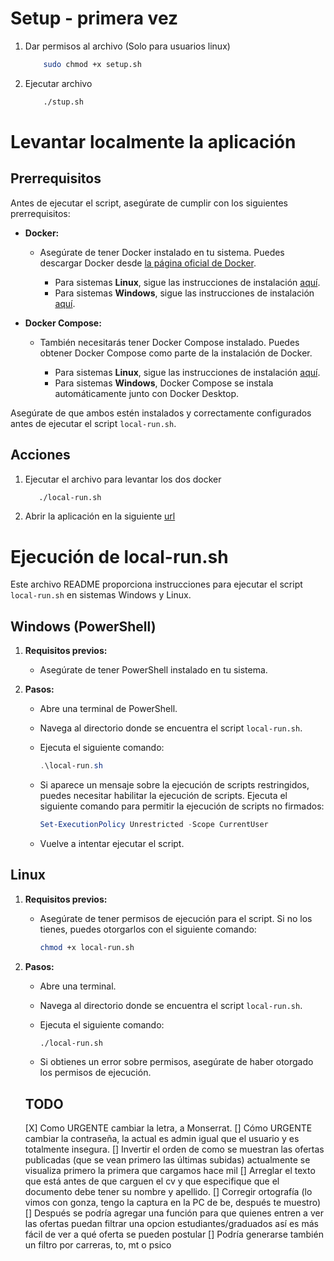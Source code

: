 # Setup - primera vez
1. Dar permisos al archivo (Solo para usuarios linux)
    ```bash
        sudo chmod +x setup.sh
    ```
2. Ejecutar archivo
    ```bash
        ./stup.sh
    ```

# Levantar localmente la aplicación

## Prerrequisitos

Antes de ejecutar el script, asegúrate de cumplir con los siguientes prerrequisitos:

- **Docker:**
   - Asegúrate de tener Docker instalado en tu sistema. Puedes descargar Docker desde [la página oficial de Docker](https://docs.docker.com/get-docker/).

      - Para sistemas **Linux**, sigue las instrucciones de instalación [aquí](https://docs.docker.com/get-docker/).
      - Para sistemas **Windows**, sigue las instrucciones de instalación [aquí](https://docs.docker.com/desktop/install/windows/).

- **Docker Compose:**
   - También necesitarás tener Docker Compose instalado. Puedes obtener Docker Compose como parte de la instalación de Docker.

      - Para sistemas **Linux**, sigue las instrucciones de instalación [aquí](https://docs.docker.com/compose/install/).
      - Para sistemas **Windows**, Docker Compose se instala automáticamente junto con Docker Desktop.

Asegúrate de que ambos estén instalados y correctamente configurados antes de ejecutar el script `local-run.sh`.


## Acciones

1. Ejecutar el archivo para levantar los dos docker

   ```bash
      ./local-run.sh
   ```

2. Abrir la aplicación en la siguiente [url](localhost:8080)


# Ejecución de local-run.sh

Este archivo README proporciona instrucciones para ejecutar el script `local-run.sh` en sistemas Windows y Linux.

## Windows (PowerShell)

1. **Requisitos previos:**
   - Asegúrate de tener PowerShell instalado en tu sistema.

2. **Pasos:**
   - Abre una terminal de PowerShell.
   - Navega al directorio donde se encuentra el script `local-run.sh`.
   - Ejecuta el siguiente comando:

     ```powershell
     .\local-run.sh
     ```

   - Si aparece un mensaje sobre la ejecución de scripts restringidos, puedes necesitar habilitar la ejecución de scripts. Ejecuta el siguiente comando para permitir la ejecución de scripts no firmados:

     ```powershell
     Set-ExecutionPolicy Unrestricted -Scope CurrentUser
     ```

   - Vuelve a intentar ejecutar el script.

## Linux

1. **Requisitos previos:**
   - Asegúrate de tener permisos de ejecución para el script. Si no los tienes, puedes otorgarlos con el siguiente comando:

     ```bash
     chmod +x local-run.sh
     ```

2. **Pasos:**
   - Abre una terminal.
   - Navega al directorio donde se encuentra el script `local-run.sh`.
   - Ejecuta el siguiente comando:

     ```bash
     ./local-run.sh
     ```

   - Si obtienes un error sobre permisos, asegúrate de haber otorgado los permisos de ejecución.

   ## TODO

   [X] Como URGENTE cambiar la letra, a Monserrat.
   [] Cómo URGENTE cambiar la contraseña, la actual es admin igual que el usuario y es totalmente insegura.
   [] Invertir el orden de como se muestran las ofertas publicadas (que se vean primero las últimas subidas) actualmente se visualiza primero la primera que cargamos hace mil
   [] Arreglar el texto que está antes de que carguen el cv y que especifique que el documento debe tener su nombre y apellido.
   [] Corregir ortografía (lo vimos con gonza, tengo la captura en la PC de be, después te muestro)
   [] Después se podría agregar una función para que quienes entren a ver las ofertas puedan filtrar una opcion estudiantes/graduados así es más fácil de ver a qué oferta se pueden postular
   [] Podría generarse también un filtro por carreras, to, mt o psico